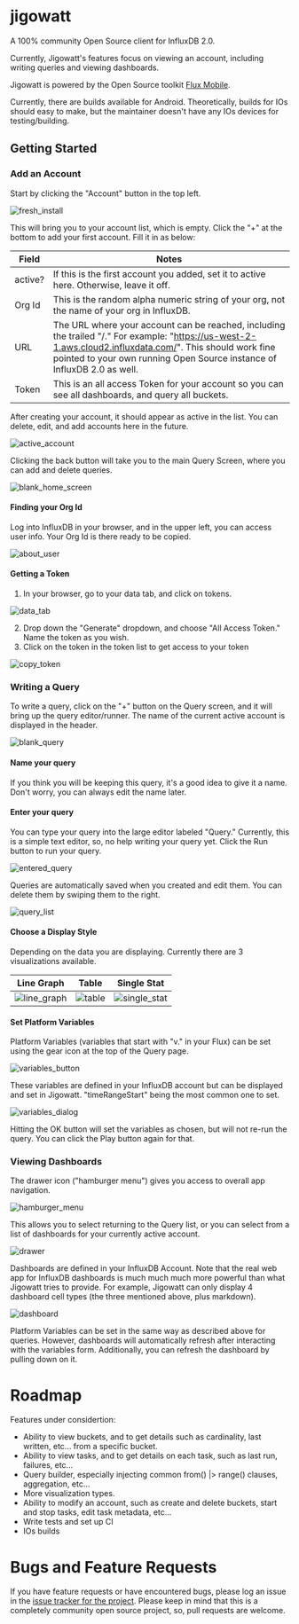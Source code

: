 # jigowatt

A 100% community Open Source client for InfluxDB 2.0. 

Currently, Jigowatt's features focus on viewing an account, including writing queries and viewing dashboards.

Jigowatt is powered by the Open Source toolkit [Flux Mobile](https://gitlab.com/rickspencer3/flux-mobile).

Currently, there are builds available for Android. Theoretically, builds for IOs should easy to make, but the maintainer doesn't have any IOs devices for testing/building.

## Getting Started
### Add an Account
Start by clicking the "Account" button in the top left. 

![fresh_install](docs/assets/fresh_install.png)

This will bring you to your account list, which is empty. Click the "+" at the bottom to add your first account. Fill it in as below:

| Field | Notes |
|---|---|
| active? | If this is the first account you added, set it to active here. Otherwise, leave it off. |
| Org Id | This is the random alpha numeric string of your org, not the name of your org in InfluxDB. |
| URL | The URL where your account can be reached, including the trailed "/." For example: "https://us-west-2-1.aws.cloud2.influxdata.com/". This should work fine pointed to your own running Open Source instance of InfluxDB 2.0 as well. |
| Token | This is an all access Token for your account so you can see all dashboards, and query all buckets. |

After creating your account, it should appear as active in the list. You can delete, edit, and add accounts here in the future.

![active_account](docs/assets/active_account.png)

Clicking the back button will take you to the main Query Screen, where you can add and delete queries.

![blank_home_screen](docs/assets/blank_home_screen.png)

#### Finding your Org Id
Log into InfluxDB in your browser, and in the upper left, you can access user info. Your Org Id is there ready to be copied.

![about_user](docs/assets/about_user.png)

#### Getting a Token
1. In your browser, go to your data tab, and click on tokens.

![data_tab](docs/assets/data_tab.png)

2. Drop down the "Generate" dropdown, and choose "All Access Token." Name the token as you wish.
3. Click on the token in the token list to get access to your token

![copy_token](docs/assets/copy_token.png)

### Writing a Query
To write a query, click on the "+" button on the Query screen, and it will bring up the query editor/runner. The name of the current active account is displayed in the header.

![blank_query](docs/assets/blank_query.png)

#### Name your query
If you think you will be keeping this query, it's a good idea to give it a name. Don't worry, you can always edit the name later.

#### Enter your query
You can type your query into the large editor labeled "Query." Currently, this is a simple text editor, so, no help writing your query yet. Click the Run button to run your query.

![entered_query](docs/assets/entered_query.png)

Queries are automatically saved when you created and edit them. You can delete them by swiping them to the right.

![query_list](docs/assets/query_list.png)

#### Choose a Display Style
Depending on the data you are displaying. Currently there are 3 visualizations available.

| Line Graph | Table | Single Stat |
| --- | --- | --- |
| ![line_graph](docs/assets/line_graph.png) | ![table](docs/assets/table.png) | ![single_stat](docs/assets/single_stat.png) |


#### Set Platform Variables
Platform Variables (variables that start with "v." in your Flux) can be set using the gear icon at the top of the Query page. 

![variables_button](docs/assets/variables_button.png)

These variables are defined in your InfluxDB account but can be displayed and set in Jigowatt. "timeRangeStart" being the most common one to set. 

![variables_dialog](docs/assets/variables_dialog.png)

Hitting the OK button will set the variables as chosen, but will not re-run the query. You can click the Play button again for that.

### Viewing Dashboards
The drawer icon ("hamburger menu") gives you access to overall app navigation. 

![hamburger_menu](docs/assets/hamburger_menu.png)

This allows you to select returning to the Query list, or you can select from a list of dashboards for your currently active account. 

![drawer](docs/assets/drawer.png)

Dashboards are defined in your InfluxDB Account. Note that the real web app for InfluxDB dashboards is much much much more powerful than what Jigowatt tries to provide. For example, Jigowatt can only display 4 dashboard cell types (the three mentioned above, plus markdown). 

![dashboard](docs/assets/dashboard.gif)

Platform Variables can be set in the same way as described above for queries. However, dashboards will automatically refresh after interacting with the variables form. Additionally, you can refresh the dashboard by pulling down on it.

# Roadmap
Features under considertion:
 * Ability to view buckets, and to get details such as cardinality, last written, etc... from a specific bucket.
 * Ability to view tasks, and to get details on each task, such as last run, failures, etc...
 * Query builder, especially injecting common from() |> range() clauses, aggregation, etc...
 * More visualization types.
 * Ability to modify an account, such as create and delete buckets, start and stop tasks, edit task metadata, etc...
 * Write tests and set up CI
 * IOs builds

# Bugs and Feature Requests
If you have feature requests or have encountered bugs, please log an issue in the [issue tracker for the project](https://gitlab.com/rickspencer3/jigowatt/-/issues). Please keep in mind that this is a completely community open source project, so, pull requests are welcome.

